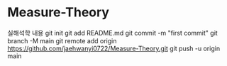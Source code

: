 # Measure-Theory
실해석학 내용
git init
git add README.md
git commit -m "first commit"
git branch -M main
git remote add origin https://github.com/jaehwanyi0722/Measure-Theory.git
git push -u origin main

